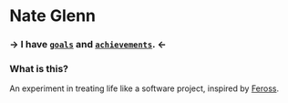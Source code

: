 # Nate Glenn

### → I have [`goals`](https://github.com/garfieldnate/Life/issues?state=open) and [`achievements`](https://github.com/garfieldnate/Life/issues?state=closed). ←

### What is this?

An experiment in treating life like a software project, inspired by [Feross](https://github.com/feross/Life).
